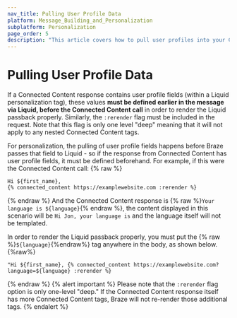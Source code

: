 ```yaml
---
nav_title: Pulling User Profile Data
platform: Message_Building_and_Personalization
subplatform: Personalization
page_order: 5
description: "This article covers how to pull user profiles into your Connected Content calls, and best practices involving Liquid templating."
---
```


# Pulling User Profile Data

If a Connected Content response contains user profile fields (within a Liquid personalization tag), these values __must be defined earlier in the message via Liquid, before the Connected Content call__ in order to render the Liquid passback properly. Similarly, the `:rerender` flag must be included in the request. Note that this flag is only one level "deep" meaning that it will not apply to any nested Connected Content tags.

For personalization, the pulling of user profile fields happens before Braze passes that field to Liquid - so if the response from Connected Content has user profile fields, it must be defined beforehand. For example, if this were the Connected Content call:
{% raw %}
```liquid
Hi ${first_name},
{% connected_content https://examplewebsite.com :rerender %}
```
{% endraw %}
And the Connected Content response is {% raw %}`Your language is ${language}`{% endraw %}, the content displayed in this scenario will be `Hi Jon, your language is` and the language itself will not be templated.

In order to render the Liquid passback properly, you must put the {% raw %}`${language}`{%endraw%} tag anywhere in the body, as shown below.
{%raw%}
```liquid
"Hi ${first_name}, {% connected_content https://examplewebsite.com?language=${language} :rerender %}
```
{% endraw %}
{% alert important %}
Please note that the `:rerender` flag option is only one-level "deep." If the Connected Content response itself has more Connected Content tags, Braze will not re-render those additional tags.
{% endalert %}
